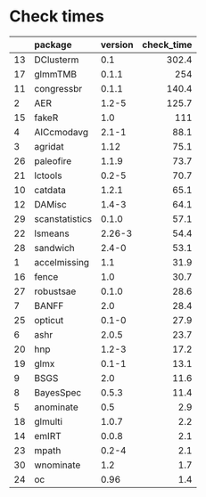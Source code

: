 # Check times

|   |package        |version | check_time|
|:--|:--------------|:-------|----------:|
|13 |DClusterm      |0.1     |      302.4|
|17 |glmmTMB        |0.1.1   |        254|
|11 |congressbr     |0.1.1   |      140.4|
|2  |AER            |1.2-5   |      125.7|
|15 |fakeR          |1.0     |        111|
|4  |AICcmodavg     |2.1-1   |       88.1|
|3  |agridat        |1.12    |       75.1|
|26 |paleofire      |1.1.9   |       73.7|
|21 |lctools        |0.2-5   |       70.7|
|10 |catdata        |1.2.1   |       65.1|
|12 |DAMisc         |1.4-3   |       64.1|
|29 |scanstatistics |0.1.0   |       57.1|
|22 |lsmeans        |2.26-3  |       54.4|
|28 |sandwich       |2.4-0   |       53.1|
|1  |accelmissing   |1.1     |       31.9|
|16 |fence          |1.0     |       30.7|
|27 |robustsae      |0.1.0   |       28.6|
|7  |BANFF          |2.0     |       28.4|
|25 |opticut        |0.1-0   |       27.9|
|6  |ashr           |2.0.5   |       23.7|
|20 |hnp            |1.2-3   |       17.2|
|19 |glmx           |0.1-1   |       13.1|
|9  |BSGS           |2.0     |       11.6|
|8  |BayesSpec      |0.5.3   |       11.4|
|5  |anominate      |0.5     |        2.9|
|18 |glmulti        |1.0.7   |        2.2|
|14 |emIRT          |0.0.8   |        2.1|
|23 |mpath          |0.2-4   |        2.1|
|30 |wnominate      |1.2     |        1.7|
|24 |oc             |0.96    |        1.4|


